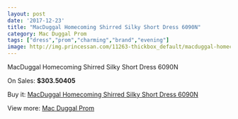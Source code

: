 ```yaml
---
layout: post
date: '2017-12-23'
title: "MacDuggal Homecoming Shirred Silky Short Dress 6090N"
category: Mac Duggal Prom
tags: ["dress","prom","charming","brand","evening"]
image: http://img.princessan.com/11263-thickbox_default/macduggal-homecoming-shirred-silky-short-dress-6090n.jpg
---
```

MacDuggal Homecoming Shirred Silky Short Dress 6090N

On Sales: **$303.50405**
<a href="https://www.princessan.com/en/mac-duggal-prom/5177-macduggal-homecoming-shirred-silky-short-dress-6090n.html"><amp-img layout="responsive" width="600" height="600" src="//img.princessan.com/11263-thickbox_default/macduggal-homecoming-shirred-silky-short-dress-6090n.jpg" alt="MacDuggal Homecoming Shirred Silky Short Dress 6090N 0" /></a>

Buy it: [MacDuggal Homecoming Shirred Silky Short Dress 6090N](https://www.princessan.com/en/mac-duggal-prom/5177-macduggal-homecoming-shirred-silky-short-dress-6090n.html "MacDuggal Homecoming Shirred Silky Short Dress 6090N")

View more: [Mac Duggal Prom](https://www.princessan.com/en/42-mac-duggal-prom "Mac Duggal Prom")